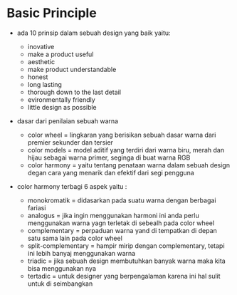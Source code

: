 # Basic Principle

- ada 10 prinsip dalam sebuah design yang baik yaitu:

  - inovative
  - make a product useful
  - aesthetic
  - make product understandable
  - honest
  - long lasting
  - thorough down to the last detail
  - evironmentally friendly
  - little design as possible

- dasar dari penilaian sebuah warna

  - color wheel = lingkaran yang berisikan sebuah dasar warna dari premier sekunder dan tersier
  - color models = model aditif yang terdiri dari warna biru, merah dan hijau sebagai warna primer, seginga di buat warna RGB
  - color harmony = yaitu tentang penataan warna dalam sebuah design degan cara yang menarik dan efektif dari segi pengguna

- color harmony terbagi 6 aspek yaitu :
  - monokromatik = didasarkan pada suatu warna dengan berbagai fariasi
  - analogus = jika ingin menggunakan harmoni ini anda perlu menggunakan warna yagn terletak di sebealh pada color wheel
  - complementary = perpaduan warna yand di tempatkan di depan satu sama lain pada color wheel
  - split-complementary = hampir mirip dengan complementary, tetapi ini lebih banyaj menggunakan warna
  - triadic = jika sebuah design membutuhkan banyak warna maka kita bisa menggunakan nya
  - tertadic = untuk designer yang berpengalaman karena ini hal sulit untuk di seimbangkan
